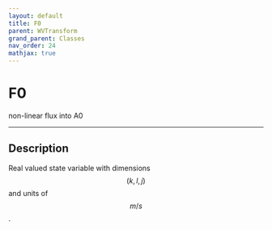 ```yaml
---
layout: default
title: F0
parent: WVTransform
grand_parent: Classes
nav_order: 24
mathjax: true
---
```


#  F0

non-linear flux into A0


---

## Description
Real valued state variable with dimensions $$(k,l,j)$$ and units of $$m/s$$.

